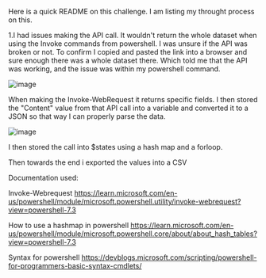 Here is a quick README on this challenge.  I am listing my throught process on this.

1.I had issues making the API call.  It wouldn't return the whole dataset when using the Invoke commands from powershell.  I was unsure if the API was broken or not.  To confirm I copied and pasted the link into a browser and sure enough there was a whole dataset there.  Which told me that the API was working, and the issue was within my powershell command.

![image](https://user-images.githubusercontent.com/22757140/217084981-1ee20766-3dd5-4102-9d79-31040324aba8.png)

When making the Invoke-WebRequest it returns specific fields.
I then stored the "Content" value from that API call into a variable and converted it to a JSON so that way I can properly parse the data.

![image](https://user-images.githubusercontent.com/22757140/217086972-c3981311-367d-4647-af3d-c787d5ca939d.png)


I then stored the call into $states using a hash map and a forloop.

Then towards the end i exported the values into a CSV


Documentation used:

Invoke-Webrequest
https://learn.microsoft.com/en-us/powershell/module/microsoft.powershell.utility/invoke-webrequest?view=powershell-7.3

How to use a hashmap in powershell
https://learn.microsoft.com/en-us/powershell/module/microsoft.powershell.core/about/about_hash_tables?view=powershell-7.3

Syntax for powershell
https://devblogs.microsoft.com/scripting/powershell-for-programmers-basic-syntax-cmdlets/
